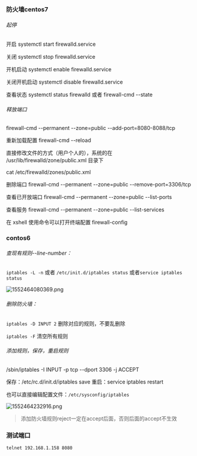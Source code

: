 ### 防火墙centos7

###### 起停

开启
systemctl start firewalld.service

关闭
systemctl stop firewalld.service

开机启动
systemctl enable firewalld.service

关闭开机启动
systemctl disable firewalld.service

查看状态
systemctl status firewalld 或者 firewall-cmd --state

###### 释放端口

firewall-cmd --permanent --zone=public --add-port=8080-8088/tcp

重新加载配置
firewall-cmd --reload

直接修改文件的方式（用户个人的），系统的在 /usr/lib/firewalld/zone/public.xml 目录下

cat  /etc/firewalld/zones/public.xml

删除端口
firewall-cmd --permanent --zone=public --remove-port=3306/tcp 

查看已开放端口
firewall-cmd --permanent --zone=public --list-ports

查看服务
firewall-cmd --permanent --zone=public --list-services

在 xshell 使用命令可以打开终端配置 firewall-config

### contos6

###### 查现有规则--line-number：

`iptables -L -n`  或者  `/etc/init.d/iptables status` 或者`service iptables status`

![1552464080369.png](https://blog-07.oss-cn-guangzhou.aliyuncs.com/picBak/1552464080369.png)

###### 删除防火墙：

`iptables -D INPUT 2` 删除对应的规则，不要乱删除

`iptables -F` 清空所有规则

###### 添加规则，保存，重启规则

/sbin/iptables -I INPUT -p tcp --dport 3306 -j ACCEPT

保存：/etc/rc.d/init.d/iptables save
重启：service iptables restart 

也可以直接编辑配置文件：`/etc/sysconfig/iptables` 

![1552464232916.png](https://blog-07.oss-cn-guangzhou.aliyuncs.com/picBak/1552464232916.png)

> 添加防火墙规则reject一定在accept后面，否则后面的accept不生效



### 测试端口

```shell
telnet 192.168.1.158 8080
```